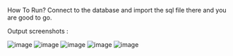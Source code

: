 How To Run?
Connect to the database and import the sql file there and you are good to go.

Output screenshots :

![image](https://user-images.githubusercontent.com/76259347/211197951-daa2daa4-314c-4583-88a7-643fbe443afd.png)
![image](https://user-images.githubusercontent.com/76259347/211197985-d81fa25c-4fe7-4750-827b-d517c6a24812.png)
![image](https://user-images.githubusercontent.com/76259347/211197964-62f9e0c2-b88a-4073-8480-89268cc5d693.png)
![image](https://user-images.githubusercontent.com/76259347/211198101-15aae474-e464-4d9e-ae00-8778042f18ce.png)
![image](https://user-images.githubusercontent.com/76259347/211198118-28e7b60d-5d78-4d69-8781-015bc82a1216.png)
